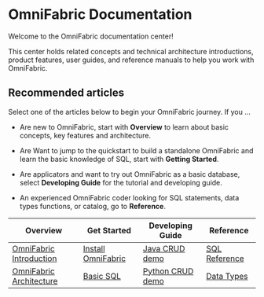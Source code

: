 # **OmniFabric Documentation**

Welcome to the OmniFabric documentation center!

This center holds related concepts and technical architecture introductions, product features, user guides, and reference manuals to help you work with OmniFabric.

## **Recommended articles**

Select one of the articles below to begin your OmniFabric journey. If you ...

- Are new to OmniFabric, start with **Overview** to learn about basic concepts, key features and architecture.

- Are Want to jump to the quickstart to build a standalone OmniFabric and learn the basic knowledge of SQL, start with **Getting Started**.

- Are applicators and want to try out OmniFabric as a basic database, select **Developing Guide** for the tutorial and developing guide.

- An experienced OmniFabric coder looking for SQL statements, data types functions, or catalog, go to **Reference**.

|  Overview   | Get Started  | Developing Guide | Reference   |
|  ----  | ----  |  ----  | ----  |
| [OmniFabric Introduction](OmniFabric/Overview/OmniFabric-introduction.md)  | [Install OmniFabric](OmniFabric/Get-Started/install-standalone-OmniFabric.md) | [Java CRUD demo](OmniFabric/Tutorial/develop-java-crud-demo.md)	|[SQL Reference](OmniFabric/Reference/SQL-Reference/Data-Definition-Language/create-database.md)|
| [OmniFabric Architecture](OmniFabric/Overview/architecture/OmniFabric-architecture-design.md)  | [Basic SQL](OmniFabric/Get-Started/basic-sql.md) |[Python CRUD demo](OmniFabric/Tutorial/develop-python-crud-demo.md)|[Data Types](OmniFabric/Reference/Data-Types/data-types.md)|

<!--
## **Continuous Improvement**

Whether you're seeking fundamental concepts, step-by-step procedures, curated guides, or handy references, we're crafting content to accommodate your needs.

We warmly welcome contributions to OmniFabric documentation from everyone. Our community aims to streamline the contribution process, making it simple. Additionally, we'll provide updates every month.

You'll find an **Edit** button at the top of each page. Click on it to access a landing page with instructions for suggesting published document changes. These resources are yours for you to use. Your participation is not only encouraged but also crucial!

If you encounter any documentation issues, please feel free to create an Issue to inform us or directly submit a Pull Request to help us fix or update the content.

!!! note
    For how to make contributions to documentation, see [Contributing to OmniFabric Documentation](OmniFabric/Contribution-Guide/How-to-Contribute/contribute-documentation.md).

## **Join us!**

The OmniFabric community on [GitHub](https://github.com/OmniFabric/OmniFabric) is dynamic, enthusiastic, and well-informed. Engage in discussions, express your viewpoints, propose features, and delve into the code.

A similarly passionate community awaits you in the [OmniFabric Slack](https://OmniFabricworkspace.slack.com/) and [OmniFabric](https://www.OmniFabric.cn/tutorials) channel.
-->